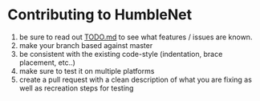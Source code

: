 # Contributing to HumbleNet

1) be sure to read out [TODO.md](TODO.md) to see what features / issues are known.
2) make your branch based against master
3) be consistent with the existing code-style (indentation, brace placement, etc..)
4) make sure to test it on multiple platforms
5) create a pull request with a clean description of what you are fixing as well as recreation steps for testing
